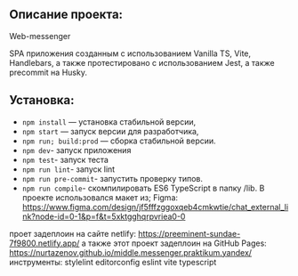 ## Описание проекта:
Web-messenger

SPA приложения созданным с использованием Vanilla TS, Vite, Handlebars, а также протестировано с использованием Jest, а также precommit на Husky.
## Установка:

- `npm install` — установка стабильной версии,
- `npm start` — запуск версии для разработчика,
- `npm run; build:prod` — сборка стабильной версии.
- `npm dev`- запуск приложения
- `npm test`- запуск теста 
- `npm run lint`- запуск lint 
- `npm run pre-commit`- запустить проверку типов.
- `npm run compile`- скомпилировать ES6 TypeScript в папку /lib. 
В проекте использовался макет из; Figma: https://www.figma.com/design/jf5fffzggoxqeb4cmkwtie/chat_external_link?node-id=0-1&p=f&t=5xktgghqrpvriea0-0

проет задеплоин на сайте netlify: https://preeminent-sundae-7f9800.netlify.app/
а также этот проект задеплоин на GitHub Pages: https://nurtazenov.github.io/middle.messenger.praktikum.yandex/
инструменты:
stylelint
editorconfig
eslint
vite
typescript





